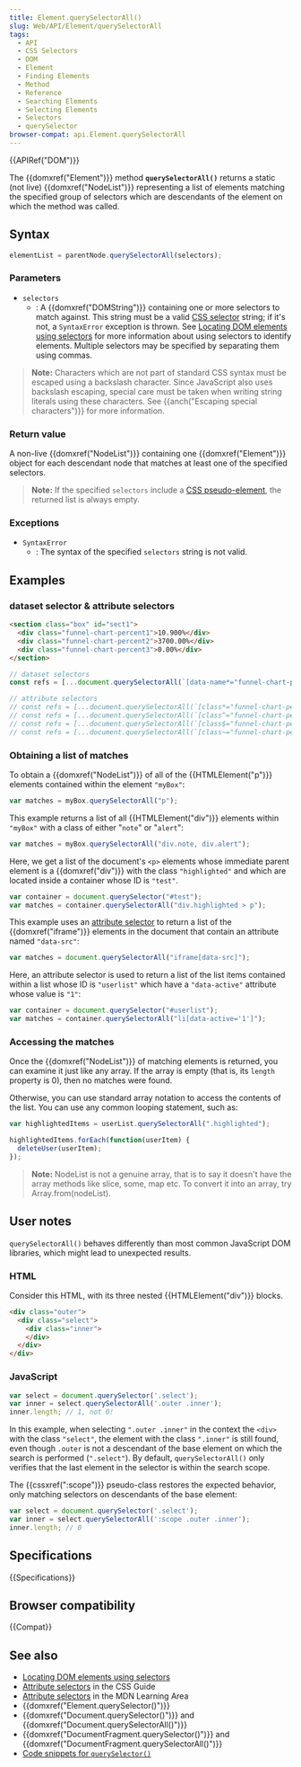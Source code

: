 ```yaml
---
title: Element.querySelectorAll()
slug: Web/API/Element/querySelectorAll
tags:
  - API
  - CSS Selectors
  - DOM
  - Element
  - Finding Elements
  - Method
  - Reference
  - Searching Elements
  - Selecting Elements
  - Selectors
  - querySelector
browser-compat: api.Element.querySelectorAll
---
```

{{APIRef("DOM")}}

The {{domxref("Element")}} method **`querySelectorAll()`**
returns a static (not live) {{domxref("NodeList")}} representing a list of elements
matching the specified group of selectors which are descendants of the element on which
the method was called.

## Syntax

```js
elementList = parentNode.querySelectorAll(selectors);
```

### Parameters

- `selectors`
  - : A {{domxref("DOMString")}} containing one or more selectors to match against. This
    string must be a valid [CSS selector](/en-US/docs/Web/CSS/CSS_Selectors)
    string; if it's not, a `SyntaxError` exception is thrown. See [Locating
    DOM elements using selectors](/en-US/docs/Web/API/Document_object_model/Locating_DOM_elements_using_selectors) for more information about using selectors to
    identify elements. Multiple selectors may be specified by separating them using
    commas.

> **Note:** Characters which are not part of standard CSS syntax must be
> escaped using a backslash character. Since JavaScript also uses backslash escaping,
> special care must be taken when writing string literals using these characters. See
> {{anch("Escaping special characters")}} for more information.

### Return value

A non-live {{domxref("NodeList")}} containing one {{domxref("Element")}} object for
each descendant node that matches at least one of the specified selectors.

> **Note:** If the specified `selectors` include a [CSS pseudo-element](/en-US/docs/Web/CSS/Pseudo-elements), the returned list
> is always empty.

### Exceptions

- `SyntaxError`
  - : The syntax of the specified `selectors` string is not valid.

## Examples

### dataset selector & attribute selectors

```html
<section class="box" id="sect1">
  <div class="funnel-chart-percent1">10.900%</div>
  <div class="funnel-chart-percent2">3700.00%</div>
  <div class="funnel-chart-percent3">0.00%</div>
</section>
```

```js
// dataset selectors
const refs = [...document.querySelectorAll(`[data-name*="funnel-chart-percent"]`)];

// attribute selectors
// const refs = [...document.querySelectorAll(`[class*="funnel-chart-percent"]`)];
// const refs = [...document.querySelectorAll(`[class^="funnel-chart-percent"]`)];
// const refs = [...document.querySelectorAll(`[class$="funnel-chart-percent"]`)];
// const refs = [...document.querySelectorAll(`[class~="funnel-chart-percent"]`)];
```

### Obtaining a list of matches

To obtain a {{domxref("NodeList")}} of all of the {{HTMLElement("p")}} elements
contained within the element `"myBox"`:

```js
var matches = myBox.querySelectorAll("p");
```

This example returns a list of all {{HTMLElement("div")}} elements within
`"myBox"` with a class of either "`note`" or "`alert`":

```js
var matches = myBox.querySelectorAll("div.note, div.alert");
```

Here, we get a list of the document's `<p>` elements whose immediate
parent element is a {{domxref("div")}} with the class `"highlighted"` and
which are located inside a container whose ID is `"test"`.

```js
var container = document.querySelector("#test");
var matches = container.querySelectorAll("div.highlighted > p");
```

This example uses an [attribute
selector](/en-US/docs/Web/CSS/Attribute_selectors) to return a list of the {{domxref("iframe")}} elements in the document
that contain an attribute named `"data-src"`:

```js
var matches = document.querySelectorAll("iframe[data-src]");
```

Here, an attribute selector is used to return a list of the list items contained within
a list whose ID is `"userlist"` which have a `"data-active"`
attribute whose value is `"1"`:

```js
var container = document.querySelector("#userlist");
var matches = container.querySelectorAll("li[data-active='1']");
```

### Accessing the matches

Once the {{domxref("NodeList")}} of matching elements is returned, you can examine it
just like any array. If the array is empty (that is, its `length` property is
0\), then no matches were found.

Otherwise, you can use standard array notation to access the contents of the list. You
can use any common looping statement, such as:

```js
var highlightedItems = userList.querySelectorAll(".highlighted");

highlightedItems.forEach(function(userItem) {
  deleteUser(userItem);
});
```

> **Note:** NodeList is not a genuine array, that is to say it doesn't
> have the array methods like slice, some, map etc. To convert it into an array, try
> Array.from(nodeList).

## User notes

`querySelectorAll()` behaves differently than most common JavaScript DOM
libraries, which might lead to unexpected results.

### HTML

Consider this HTML, with its three nested {{HTMLElement("div")}} blocks.

```html
<div class="outer">
  <div class="select">
    <div class="inner">
    </div>
  </div>
</div>
```

### JavaScript

```js
var select = document.querySelector('.select');
var inner = select.querySelectorAll('.outer .inner');
inner.length; // 1, not 0!
```

In this example, when selecting `".outer .inner"` in the context the
`<div>` with the class `"select"`, the element with the
class `".inner"` is still found, even though `.outer` is not a
descendant of the base element on which the search is performed
(`".select"`). By default, `querySelectorAll()` only verifies that
the last element in the selector is within the search scope.

The {{cssxref(":scope")}} pseudo-class restores the expected behavior, only matching
selectors on descendants of the base element:

```js
var select = document.querySelector('.select');
var inner = select.querySelectorAll(':scope .outer .inner');
inner.length; // 0
```

## Specifications

{{Specifications}}

## Browser compatibility

{{Compat}}

## See also

- [Locating
  DOM elements using selectors](/en-US/docs/Web/API/Document_object_model/Locating_DOM_elements_using_selectors)
- [Attribute selectors](/en-US/docs/Web/CSS/Attribute_selectors) in the CSS
  Guide
- [Attribute
  selectors](/en-US/docs/Learn/CSS/Building_blocks/Selectors/Attribute_selectors) in the MDN Learning Area
- {{domxref("Element.querySelector()")}}
- {{domxref("Document.querySelector()")}} and
  {{domxref("Document.querySelectorAll()")}}
- {{domxref("DocumentFragment.querySelector()")}} and
  {{domxref("DocumentFragment.querySelectorAll()")}}
- [Code snippets for
  `querySelector()`](/en-US/docs/Code_snippets/QuerySelector)
